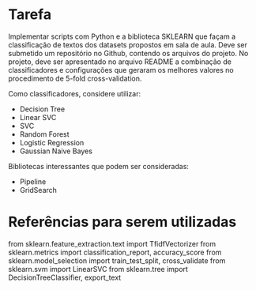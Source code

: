 Tarefa
======
Implementar scripts com Python e a biblioteca SKLEARN que façam a classificação de textos dos datasets propostos em sala de aula. Deve ser submetido um repositório no Github, contendo os arquivos do projeto. No projeto, deve ser apresentado no arquivo README a combinação de classificadores e configurações que geraram os melhores valores no procedimento de 5-fold cross-validation.

Como classificadores, considere utilizar:
* Decision Tree
* Linear SVC
* SVC
* Random Forest
* Logistic Regression
* Gaussian Naive Bayes

Bibliotecas interessantes que podem ser consideradas:
* Pipeline
* GridSearch

Referências para serem utilizadas
=================================
from sklearn.feature_extraction.text import TfidfVectorizer
from sklearn.metrics import classification_report, accuracy_score
from sklearn.model_selection import train_test_split, cross_validate
from sklearn.svm import LinearSVC
from sklearn.tree import DecisionTreeClassifier, export_text
